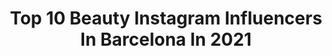 ---
title: Top 10 Beauty Instagram Influencers In Barcelona In 2021
description: >-
  Find top beauty Instagram influencers in Barcelona in 2021. Most popular hashtags: #beauty #barcelona #spain.
platform: Instagram
hits: 135
text_top: Discover the best Instagram profiles on inBeat.
text_bottom: inBeat aggregates 135 Instagram influencers like this in Barcelona, Spain for you to collaborate.
profiles:
  - username: "rakbcn28"
    fullname: >-
      Rakel Lopez Sanchez
    bio: >-
      🌟 🅡🅐🅚🅑🅒🅝 🌟 🎥Youtuber / Instagrammer📸 📍Salamanca 🚆Madrid / Barcelona ✈️ 📧 contact: hola@rakbcn.com #Salamanca #fashion #beauty #Barcelona #Madrid
    location: "Spain"
    followers: 95098
    engagement: 143
    commentsToLikes: 0.034909
    id: ckap1u757w6250i7835sd5kp7
    verified: false
    hashtags: "#salamanca, #rakbcn, #enjoyyourlife, #enjoy"
  - username: "dr.alejandro.segarra"
    fullname: >-
      Dr. Alejandro Segarra
    bio: >-
      Diplomado Internacional de Med Estética 📍Barcelona y Madrid. 📞Información/citas 930107517 (BCN ) 📱655460790 (BCN) 📱675955548 (Madrid)
    location: "Spain"
    followers: 42561
    engagement: 287
    commentsToLikes: 0.051741
    id: ck55kbo51yxte0i11zato21js
    verified: false
    hashtags: ""
  - username: "laura.gardom"
    fullname: >-
      Laura Garcia Dominguez
    bio: >-
      💜 Infruencer Acquisition for @fancentro 💜 👗 #fashion #imageconsultant 📷 #graphicdesign 📍 #Barcelona 💃🏽 #kizomba
    location: "Spain"
    followers: 11762
    engagement: 335
    commentsToLikes: 0.074662
    id: ck14iry78gwxd0i197ldnspxd
    verified: false
    hashtags: "#model, #picoftheday, #cute, #photography"
  - username: "gabbyrucci"
    fullname: >-
      GABBY RUCCI 💖✨Blogger
    bio: >-
      🌵Happy #Lifestyle 🌵 Belleza🔹Moda🔸Estilo de Vida Mi lema: ✨Unidas somos magia✨ 📍Barcelona 🇪🇨 📩info@ourglam.com #bloggerbarcelona #beauty #fashion
    location: "Spain"
    followers: 22025
    engagement: 340
    commentsToLikes: 0.166844
    id: ck5ztj8yx0ioi0i14y42m29t7
    verified: false
    hashtags: "#beautytester, #piel, #streetstyle, #streetstylespain"
  - username: "nomad.fran"
    fullname: >-
      Fran Opazo • LaVidaNómade ✈❤🌎
    bio: >-
      ↠ Periodista ↠ Viajes ↠ Trabajo 100% remoto ↠ Marketing Digital ↠ Recomendaciones ↠ Crece en el mundo digital @franopazoperiodista 🤳 Fundé @achiletb
    location: "Spain"
    followers: 29977
    engagement: 219
    commentsToLikes: 0.132262
    id: ck55kfywzz7ps0i11npccajhh
    verified: false
    hashtags: "#comuviajera, #canada, #chilenosporelmundo, #iamtb"
  - username: "itsrogermc"
    fullname: >-
      Holaaaa
    bio: >-
      #fashionphotographer #portraitphotography #fashion #beauty #portrait #editorialphotography @itsrogermc ▪️Accepting projects and collabs ▪️
    location: "Spain"
    followers: 2259
    engagement: 1789
    commentsToLikes: 0.041483
    id: ckapcobfb4jtm0i784cbgvjv7
    verified: false
    hashtags: "#portraits, #coolhunting, #streetstyle, #fashionphotography"
  - username: "marieberiestain"
    fullname: >-
      ℳ𝒶𝓇𝒾𝑒 ℬ𝑒𝓇𝒾𝑒𝓈𝓉𝒶𝒾𝓃
    bio: >-
      Artist till I find a real job Fashion and Beauty photographer in Barcelona Work and portfolio inquiries - marieberiestain@gmail.com
    location: "Spain"
    followers: 14181
    engagement: 144
    commentsToLikes: 0.065163
    id: ck6tiayr30dh20j717efutvqw
    verified: false
    hashtags: "#bts"
  - username: "trendy_lover"
    fullname: >-
      Sara Martín
    bio: >-
      🌟 Always follow your dreams 📸 Fashion | Beauty | Lifestyle 📍 Barcelona 🌴 📲 Blog: www.trendy-lover.com 🛍 Mi ropa a la venta en @vinted 👇🏻
    location: "Spain"
    followers: 15061
    engagement: 300
    commentsToLikes: 0.100484
    id: ckaoxffm4d0wl0i78f7k6afkb
    verified: false
    hashtags: "#buenasvibras, #zarainspo, #goodnight, #magneticsl"
  - username: "mariajosecayuela"
    fullname: >-
      Maria Jose Cayuela
    bio: >-
      Journalist & Content Creator for brands. Fashion, kids, family, sport & travel. 🎙@ondacero @blogmodabebe @valentinasjewels @theblogsfamily
    location: "Spain"
    followers: 124584
    engagement: 170
    commentsToLikes: 0.070812
    id: ck5hffi5wx8fs0i116p80mhsk
    verified: false
    hashtags: "#vacaciones, #lifestyle, #jugueteseideas, #holidays"
  - username: "inessachloe"
    fullname: >-
      • INÉS + CHLOE •
    bio: >-
      Chloe’s mum & teacher Lifestyle • Kids • Fashion Lover 📩inessachloe@gmail.com 📍#barcelona 📍#lacerdanya
    location: "Spain"
    followers: 52234
    engagement: 947
    commentsToLikes: 1.146470
    id: ck14lontjvpt80i19n4dsbt8r
    verified: false
    hashtags: "#happy, #momanddaughter, #lacerdanya, #mom"
---